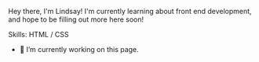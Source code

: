 Hey there, I'm Lindsay!
I'm currently learning about front end development, and hope to be filling out more here soon! 

Skills: HTML / CSS

- 🔭 I’m currently working on this page. 


<!--
**hi-shypeach/hi-shypeach** is a ✨ _special_ ✨ repository because its `README.md` (this file) appears on your GitHub profile.

Here are some ideas to get you started:

- 🔭 I’m currently working on ...
- 🌱 I’m currently learning ...
- 👯 I’m looking to collaborate on ...
- 🤔 I’m looking for help with ...
- 💬 Ask me about ...
- 📫 How to reach me: ...
- 😄 Pronouns: ...
- ⚡ Fun fact: ...
-->
